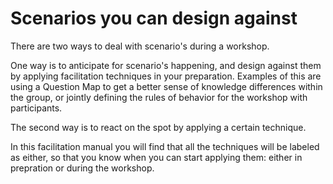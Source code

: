 # Scenarios you can design against
There are two ways to deal with scenario's during a workshop. 

One way is to anticipate for scenario's happening, and design against them by applying facilitation techniques in your preparation. Examples of this are using a Question Map to get a better sense of knowledge differences within the group, or jointly defining the rules of behavior for the workshop with participants.

The second way is to react on the spot by applying a certain technique. 

In this facilitation manual you will find that all the techniques will be labeled as either, so that you know when you can start applying them: either in prepration or during the workshop.







